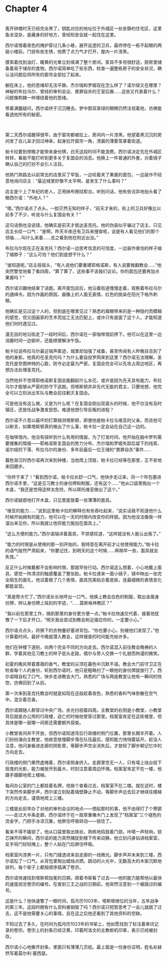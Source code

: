# Chapter 4

<br>
离开钟楼时天已经完全黑了，钥匙对应的地址位于外城区一处安静的住宅区，这里鱼龙混杂，是藏身的好地方，曾经知安会就一起住在这里。

西尔诺借着夜色的掩护穿过几条小巷，避开巡逻的卫兵，最终停在一栋不起眼的两层小楼前。门锁有些生锈，他费了点力气才打开，屋内一片漆黑。

摸索着找到油灯，暖黄的光晕立刻填满了整个房间。家具不多但很舒适，厨房里储备着易于储存的食物，西尔诺简单吃了些东西，检查一遍整栋房子的安全状况，确认没问题后将所有的窗帘全部拉了起来。

躺在床上，他的思绪却无法平静。杰尔瑞和罗姬现在怎么样了？诺尔娅又在哪里？神秘的布拉乌尔、曾经的审判会议、畏罪自杀的王室后裔……这些又代表着什么？问题像荆棘一样缠绕着他的思绪。

带着满腹疑问，西尔诺终于沉沉睡去。梦中那双翠绿的眼睛仍然注视着他，仿佛能看透他所有的秘密。

<br>

第二天西尔诺醒得很早，由于窗帘都被拉上，房间内一片漆黑。他望着黑沉沉的房间发了会儿呆才回过神来，起身拉开窗帘一角，清晨的薄雾笼罩着街道。

帕卡拉要到傍晚才能带来身份牌，白天这段时间不能浪费。西尔诺决定先在外城区转转，看能不能打听到更多关于复国会的消息。他换上一件普通的外套，对着镜子确认自己的打扮不会引人注目。

他熟门熟路去以前常去的店里买了早饭，一边咬着夹了果酱的面包，一边装作不经意地询问店主：“最近城里好像不太平啊，是发生了什么事吗？”

店主是个上了年纪的老人，正用抹布擦拭柜台。听到问话，他有些诧异地抬头看了眼西尔诺：“外地人？”

“嗯。”西尔诺点了点头，一脸茫然无知的样子，“前天才来的，街上的卫兵好像比以前多了不少，听说与什么复国会有关？”

这句话倒也没说错，他确实是前天才抵达圣克托。他的伪装似乎骗过了店主，只见店主长叹一口气：“是啊，昨天半夜还有卫兵来搜查呢，说是有人看见他们的那个领袖……叫什么来着……总之看到他在附近出没。”

布拉乌尔现在正在圣克托？西尔诺一边思考信息的可信度，一边装作害怕的样子缩了缩脖子：“这么可怕？他们到底想干什么？”

“谁知道呢。”店主摇摇头，“有人说他们要重建耶格诺斯，有人说要推翻教会……”他突然警觉地看了看四周，“算了算了，这些事不该我们议论。你的面包还要再加点果酱吗？”

西尔诺识趣地结束了话题。离开面包店后，他沿着街道慢慢走着，观察着布拉乌尔的通缉令。因为作画的原因，画像上的人面无表情，红色的挑染在阳光下格外刺眼。

他确实是见过这个人的，但到底在哪里见过？熟悉的眉眼带来的是一种隐约而模糊的感觉，但又因画家的艺术而加工无法匹配上，或许只有直面了这个人，才能知道他们何时遇见过。

漫无目的地沿街走了一段时间后，西尔诺在一家咖啡馆前停下。他可以在这里一边消磨时间一边偷听，还能顺便解决午饭。

帕卡拉说布拉乌尔最近销声匿迹，城里却加强了戒备，甚至传闻有人昨晚目击到了他的身影。他真的在圣克托吗？为什么要自投罗网来到这里？西尔诺无法理解。圣克托是奈图林特的心脏，防守必定最为严密，复国会完全可以先攻占周边地区，再想办法处理圣克托。

当然他并不觉得耶格诺斯复国会能翻起什么水花，或许是因为先天具有能力，布拉乌尔才能够从严密的防守下逃脱。但塔斯顿并非先代无能的君主，只要他想，他完全可以立刻派出军队与教会前往剿灭复国会。

可是他没有这么做，又是为什么呢？在复国会刚出现苗头的时候，他不仅没有及时镇压，还放任战争激发民怨。难道他想引导反叛的进程？

西尔诺不介意以最坏的打算揣测塔斯顿，即便他是帕卡拉与维亚的父亲。而且他可以断言，如果塔斯顿真的做出了什么事，帕卡拉一定会站在自己这一边的。

在咖啡馆内，他没有探听到什么有用的情报，为了打发时间，他开始在脑中罗列需要搜集的情报——耶格诺斯复国会的势力分布、杰尔瑞和罗姬失踪后留下的线索、诺尔娅的下落、布拉乌尔的身份、多年前最后一位王储的“畏罪自杀”事件……

暮色渐沉时西尔诺再次来到钟楼，当他爬上顶层，帕卡拉已经等在那里，正不安地来回踱步。

“你终于来了！”看到西尔诺，帕卡拉长舒一口气，他快步走过来，将一个布包塞进西尔诺手里，“这是见习教士的身份牌和制服，还有这个……”他从口袋里掏出一个木盒，“我还是觉得这样太危险，所以拜托维亚做出了这个。”

西尔诺疑惑地打开木盒，只见里面放着一张薄薄的面具。

“维亚的能力……”说到这里帕卡拉的解释也有些吞吐起来，“说实话我不知道他什么时候开始拥有的能力，他可以在一天的时限内改变你的样貌。因为他没法像我一样溜出来见你，所以我就让他将能力施加在面具上。”

“这么方便的能力。”西尔诺端详着面具，不禁感叹道，“这样就没有人能认出我了。”

“能力的时限是从使用的那一刻开始的，我特意在离开前才让他使用能力。”帕卡拉的语气陡然严肃起来，“你要记住，到明天的这个时候……再稍早一些，面具就会失效。”

反正什么时候戴都不会影响时限，那就早些行动。西尔诺这么想着，小心地戴上面具，感觉一阵清凉的触感覆盖了整张脸。帕卡拉递来一面小镜子，镜中映出一张完全陌生的面孔，他试着做了几个表情，面具完美贴合着皮肤，连最细微的表情变化都能呈现。

“真是帮大忙了。”西尔诺长长地呼出一口气，他换上教会白色的制服，取出金属身份牌，辨认身份牌上铭刻的字迹，“……莫斯格林教区？”

“我以前在那里工作，搞到那里的身份更方便一点。”帕卡拉快速交代着，接着他犹豫了一下后才开口，“明天我会尝试到教会附近接应你的，一定要小心。”

西尔诺点点头，将换下的衣物叠好塞进背包。“你也要小心，别被他们发现了。”他计算着时间，最好今晚就潜入教会，这样搜查的时间能充裕许多。

他们在钟楼下道别，向两个完全不同的方向走去。西尔诺混入前往教会晚祷的人群，学着其他见习教士的样子低头走路，偶尔与旁人交换一个礼貌而拘谨的微笑。

初夏的晚风带着蔷薇的香气，教堂的尖顶在暮色中沉默不语。教会大门前守卫正在检查每个人的身份，轮到西尔诺时，他只是粗略扫了一眼他的身份牌就放行了。西尔诺暗自松了口气，快步走进教会大门，熟悉的广场与两座教堂让他有一瞬间的恍惚，仿佛回到了从前。

第一次来到圣克托教会时就是如现在这般趁着夜色，熟悉的香料气味弥散在空气中，混合着花香。

西尔诺跟随人群穿过中央广场，余光扫视着四周。主教堂的右侧是小教堂，小教堂背后就是办公用的行政楼，逃亡的时候他曾穿过那里。档案室肯定在这栋楼里，但具体是哪一层哪一间房还需要额外探查。

小教堂夜间并不开放，但西尔诺知道背后行政楼的侧门位置，那里长期半开着。人们纷纷涌向主教堂，他故意放慢脚步落在队伍最后，感知能力悄悄蔓延开。趁没人注意，他闪身躲进走廊的阴影里，等脚步声完全消失后，才放轻了脚步朝记忆中的方向走去。

行政楼的侧门果然虚掩着，西尔诺侧身挤入。走廊里空无一人，只有墙上烛台投下摇曳的光影，能力被放开到最大，时刻注意着周边环境。档案室肯定不在一楼，他蹑手蹑脚地爬上楼梯。

每间办公室的门上都挂着名牌，他挨个查看过去，档案室不在二楼。就在这时，楼下突然传来脚步声，西尔诺立刻贴着墙壁静止不动，等脚步声远去后才继续往楼梯的方向走去，谨慎地爬上三楼。

三楼是此前举办了对他的审判会议的地点——想起那时的事，他不由得打了个寒颤——走过大半条走廊，西尔诺终于在一扇厚重橡木门上发现了“档案室”三个褪色的烫金字。门把手冰凉沉重，他屏住呼吸转动——锁住了。

看来不得不撬锁了，他从口袋里取出铁丝，熟练地捣鼓着门锁。咔嗒一声轻响，锁芯弹开的瞬间，西尔诺的能力突然捕捉到楼下传来动静。他立刻闪身钻进档案室，反手将门轻轻掩上，整个人贴在门后屏住呼吸。

档案室内漆黑一片，只有门缝透进来自走廊的一线微光。脚步声并未来到三楼，西尔诺松了一口气，从背包里掏出蜡烛点燃。跳动的火光中，无数高大的木架沉默地排列，每个架子上都按顺序插满了卷宗。

西尔诺快速找到塔斯顿加冕的日期，顺着书架看了过去——他的能力能帮他以最快的速度阅览卷宗的编号。在查到三王之战的日期前，他突然注意到一个被跳过的编号。

这是什么？他快速瞥了一眼时间，孤月历1003年，塔斯顿继位的当年，五年战争的第三年。这段时期有什么资料被销毁了吗？西尔诺只短暂思考了一会儿就跳了过去，这不是他需要关心的事情，且在这之后他还看到了其他资料的空缺。

不知过去了多久，在时间为孤月历1023年的书架上，他如愿找到了标注着审讯记录的卷宗。卷宗上的封条已经泛黄，印着阿洛文的主教枢机印章，表示已经被封存。

西尔诺小心地撕开封条，里面只有薄薄几页纸。最上面是一份身份证明，姓名处赫然写着莫尔利·塞西瑟。
